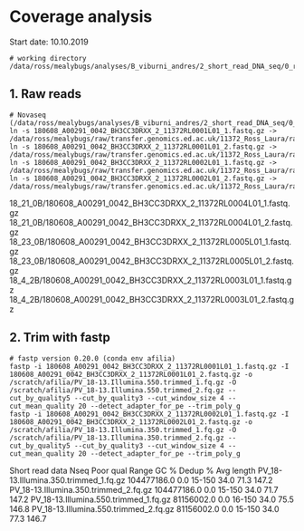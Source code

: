 
# Coverage analysis

Start date: 10.10.2019

	# working directory	
	/data/ross/mealybugs/analyses/B_viburni_andres/2_short_read_DNA_seq/0_reads

## 1. Raw reads

	# Novaseq (/data/ross/mealybugs/analyses/B_viburni_andres/2_short_read_DNA_seq/0_reads)
	ln -s 180608_A00291_0042_BH3CC3DRXX_2_11372RL0001L01_1.fastq.gz -> /data/ross/mealybugs/raw/transfer.genomics.ed.ac.uk/11372_Ross_Laura/raw_data/all_reads/18_13_1B_550/180608_A00291_0042_BH3CC3DRXX_2_11372RL0001L01_1.fastq.gz
	ln -s 180608_A00291_0042_BH3CC3DRXX_2_11372RL0001L01_2.fastq.gz -> /data/ross/mealybugs/raw/transfer.genomics.ed.ac.uk/11372_Ross_Laura/raw_data/all_reads/18_13_1B_550/180608_A00291_0042_BH3CC3DRXX_2_11372RL0001L01_2.fastq.gz
	ln -s 180608_A00291_0042_BH3CC3DRXX_2_11372RL0002L01_1.fastq.gz -> /data/ross/mealybugs/raw/transfer.genomics.ed.ac.uk/11372_Ross_Laura/raw_data/all_reads/18_13_1B_350/180608_A00291_0042_BH3CC3DRXX_2_11372RL0002L01_1.fastq.gz
	ln -s 180608_A00291_0042_BH3CC3DRXX_2_11372RL0002L01_2.fastq.gz -> /data/ross/mealybugs/raw/transfer.genomics.ed.ac.uk/11372_Ross_Laura/raw_data/all_reads/18_13_1B_350/180608_A00291_0042_BH3CC3DRXX_2_11372RL0002L01_2.fastq.gz

18_21_0B/180608_A00291_0042_BH3CC3DRXX_2_11372RL0004L01_1.fastq.gz
18_21_0B/180608_A00291_0042_BH3CC3DRXX_2_11372RL0004L01_2.fastq.gz
18_23_0B/180608_A00291_0042_BH3CC3DRXX_2_11372RL0005L01_1.fastq.gz
18_23_0B/180608_A00291_0042_BH3CC3DRXX_2_11372RL0005L01_2.fastq.gz
18_4_2B/180608_A00291_0042_BH3CC3DRXX_2_11372RL0003L01_1.fastq.gz
18_4_2B/180608_A00291_0042_BH3CC3DRXX_2_11372RL0003L01_2.fastq.gz

## 2. Trim with fastp

	# fastp version 0.20.0 (conda env afilia)
	fastp -i 180608_A00291_0042_BH3CC3DRXX_2_11372RL0001L01_1.fastq.gz -I 180608_A00291_0042_BH3CC3DRXX_2_11372RL0001L01_2.fastq.gz -o /scratch/afilia/PV_18-13.Illumina.550.trimmed_1.fq.gz -O /scratch/afilia/PV_18-13.Illumina.550.trimmed_2.fq.gz --cut_by_quality5 --cut_by_quality3 --cut_window_size 4 --cut_mean_quality 20 --detect_adapter_for_pe --trim_poly_g
	fastp -i 180608_A00291_0042_BH3CC3DRXX_2_11372RL0002L01_1.fastq.gz -I 180608_A00291_0042_BH3CC3DRXX_2_11372RL0002L01_2.fastq.gz -o /scratch/afilia/PV_18-13.Illumina.350.trimmed_1.fq.gz -O /scratch/afilia/PV_18-13.Illumina.350.trimmed_2.fq.gz --cut_by_quality5 --cut_by_quality3 --cut_window_size 4 --cut_mean_quality 20 --detect_adapter_for_pe --trim_poly_g

Short read data			Nseq	Poor qual	Range	GC %	Dedup %	Avg length
PV_18-13.Illumina.350.trimmed_1.fq.gz	104477186.0	0.0	15-150	34.0	71.3	147.2
PV_18-13.Illumina.350.trimmed_2.fq.gz	104477186.0	0.0	15-150	34.0	71.7	147.2
PV_18-13.Illumina.550.trimmed_1.fq.gz	81156002.0	0.0	16-150	34.0	75.5	146.8
PV_18-13.Illumina.550.trimmed_2.fq.gz	81156002.0	0.0	15-150	34.0	77.3	146.7

